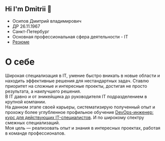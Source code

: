 ## Hi I'm Dmitrii 👋

- Осипов Дмитрий владимирович
- ДР 26.11.1967
- Санкт-Петербург
- Основная профессиональная сфера деятельности - IT
- [Резюме](https://spb.hh.ru/resume/87531a2cff0708045a0039ed1f555878576577)

# О себе

Широкая специализация в IT, умение быстро вникать в новые области и находить эффективные решения для нестандартных задач. Ставлю приоритет на сложные и интересные проекты, достигая не просто результата, а наилучшего решения.  
В IT давно и от эникейщика до руководителя IT подразделением в крупной компании.   
На данном этапе своей карьеры, систематизирую полученный опыт и прохожу более углубленное профильное обучение [DevOps-инженер: курс для действующих IT-специалистов](https://github.com/DimOsSpb/Netology-DevOps). И по широкому спектру смежных специализаций.  
Моя цель — реализовать опыт и знания в интересных проектах, работая в команде профессионалов.



